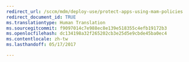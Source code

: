 ```yaml
---
redirect_url: /sccm/mdm/deploy-use/protect-apps-using-mam-policies
redirect_document_id: TRUE
ms.translationtype: Human Translation
ms.sourcegitcommit: f9097014c7e988ec8e139e518355c4efb19172b3
ms.openlocfilehash: dc134198a32f265202cb3e25d5e9cbde45ba0ec4
ms.contentlocale: zh-tw
ms.lasthandoff: 05/17/2017

---
```


